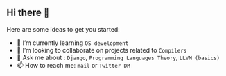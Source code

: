 ## Hi there 👋

Here are some ideas to get you started:

- 🌱 I’m currently learning `OS development`
- 👯 I’m looking to collaborate on projects related to `Compilers`
- 💬 Ask me about : `Django`, `Programming Languages Theory`, `LLVM (basics)`
- 📫 How to reach me: `mail` or `Twitter DM`
<!-- 😄 Pronouns: ...
- ⚡ Fun fact: 
-->
